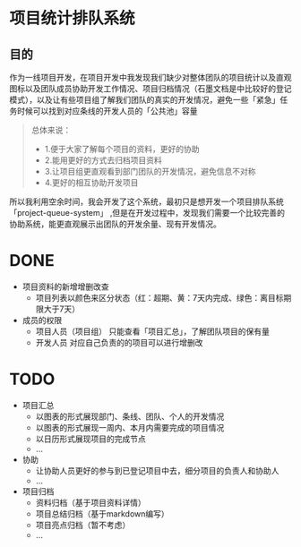 # 项目统计排队系统

## 目的

作为一线项目开发，在项目开发中我发现我们缺少对整体团队的项目统计以及直观图标以及团队成员协助开发工作情况、项目归档情况（石墨文档是中比较好的登记模式），以及让有些项目组了解我们团队的真实的开发情况，避免一些「紧急」任务时候可以找到对应条线的开发人员的「公共池」容量
 
> 总体来说：
> - 1.便于大家了解每个项目的资料，更好的协助
> - 2.能用更好的方式去归档项目资料
> - 3.让项目组更直观看到部门团队的开发情况，避免信息不对称
> - 4.更好的相互协助开发项目

所以我利用空余时间，我会开发了这个系统，最初只是想开发一个项目排队系统 「project-queue-system」 ,但是在开发过程中，发现我们需要一个比较完善的协助系统，能更直观展示出团队的开发余量、现有开发情况。


# DONE

- 项目资料的新增增删改查
  - 项目列表以颜色来区分状态（红：超期、黄：7天内完成、绿色：离目标期限大于7天）
- 成员的权限
  - 项目人员（项目组） 只能查看「项目汇总」，了解团队项目的保有量
  - 开发人员 对应自己负责的的项目可以进行增删改

# TODO

- 项目汇总
  - 以图表的形式展现部门、条线、团队、个人的开发情况
  - 以图表的形式展现一周内、本月内需要完成的项目情况
  - 以日历形式展现项目的完成节点
  - ...
- 协助
  - 让协助人员更好的参与到已登记项目中去，细分项目的负责人和协助人
  - ...
- 项目归档
  - 资料归档（基于项目资料详情）
  - 项目总结归档（基于markdown编写）
  - 项目亮点归档（暂不考虑）
  - ...